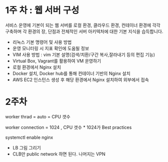 # 1주 차 : 웹 서버 구성

서비스 운영에 기본이 되는 웹 서버를 로컬 환경, 클라우드 환경, 컨테이너 환경에 각각 구축하며 각 환경의 장, 단점과 전체적인 서버 아키텍처에 대한 기본 지식을 습득합니다.

* 리눅스 기본 명령어 및 사용 방법
* 운영 모니터링 시 지표 확인에 도움될 정보
* VIM 사용 방법 : vim 기본 설명(검색/치환/구간 복사,잘라내기 등의 편집 기능)
* Virtual Box, Vagrant를 활용하여 VM 운영하기
* 로컬 환경에서 Nginx 설치
* Docker 설치, Docker hub를 통해 컨테이너 기반의 Nginx 설치
* AWS EC2 인스턴스 생성 후 해당 환경에서 Nginx 설치하여 외부에서 접속


# 2주차

worker thrad = auto = CPU 갯수

worker connection = 1024 , CPU 갯수 * 1024가 Best practices



systemctl enable nginx

* LB 그림 그리기
* CLB만 public network 하면 된다. 나머지는 VPN
